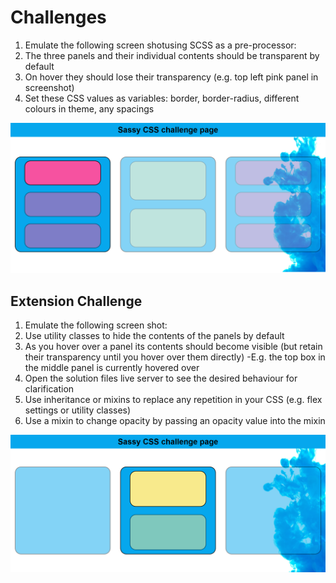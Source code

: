 # Challenges

1. Emulate the following screen shotusing SCSS as a pre-processor:
2. The three panels and their individual contents should be transparent by default
3. On hover they should lose their transparency (e.g. top left pink panel in screenshot)
4. Set these CSS values as variables: border, border-radius, different colours in theme, any spacings

![SCSS screenshot](scss.png)

## Extension Challenge

1. Emulate the following screen shot:
2. Use utility classes to hide the contents of the panels by default
3. As you hover over a panel its contents should become visible (but retain their transparency until you hover over them directly)
   -E.g. the top box in the middle panel is currently hovered over
4. Open the solution files live server to see the desired behaviour for clarification
5. Use inheritance or mixins to replace any repetition in your CSS (e.g. flex settings or utility classes)
6. Use a mixin to change opacity by passing an opacity value into the mixin

![Extension screenshot](scss-extension.png)
